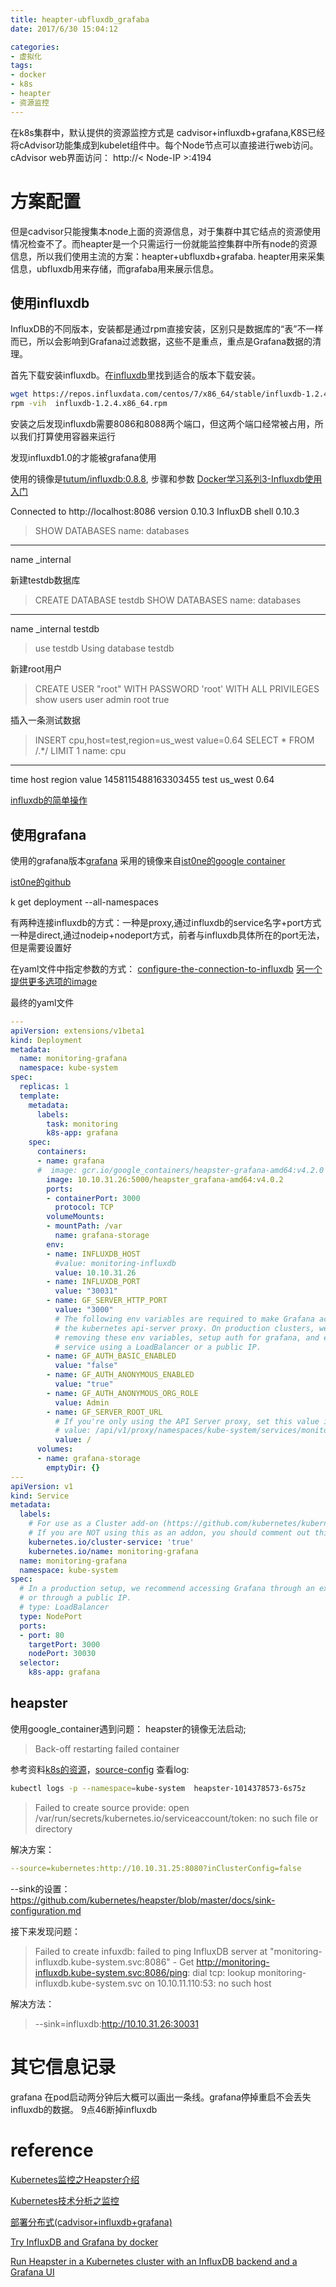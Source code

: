```yaml
---
title: heapter-ubfluxdb_grafaba
date: 2017/6/30 15:04:12

categories:
- 虚拟化
tags:
- docker
- k8s
- heapter
- 资源监控
---
```


在k8s集群中，默认提供的资源监控方式是 cadvisor+influxdb+grafana,K8S已经将cAdvisor功能集成到kubelet组件中。每个Node节点可以直接进行web访问。
cAdvisor web界面访问： http://< Node-IP >:4194

<!--more-->
# 方案配置

但是cadvisor只能搜集本node上面的资源信息，对于集群中其它结点的资源使用情况检查不了。而heapter是一个只需运行一份就能监控集群中所有node的资源信息，所以我们使用主流的方案：heapter+ubfluxdb+grafaba. heapter用来采集信息，ubfluxdb用来存储，而grafaba用来展示信息。

## 使用influxdb
InfluxDB的不同版本，安装都是通过rpm直接安装，区别只是数据库的“表”不一样而已，所以会影响到Grafana过滤数据，这些不是重点，重点是Grafana数据的清理。

首先下载安装influxdb。在[influxdb](https://repos.influxdata.com)里找到适合的版本下载安装。


```bash
wget https://repos.influxdata.com/centos/7/x86_64/stable/influxdb-1.2.4.x86_64.rpm
rpm -vih  influxdb-1.2.4.x86_64.rpm
```
安装之后发现influxdb需要8086和8088两个端口，但这两个端口经常被占用，所以我们打算使用容器来运行

发现influxdb1.0的才能被grafana使用

使用的镜像是[tutum/influxdb:0.8.8](https://hub.docker.com/r/tutum/influxdb/), 
步骤和参数 [Docker学习系列3-Influxdb使用入门](http://blog.csdn.net/u011537073/article/details/52852759)

Connected to http://localhost:8086 version 0.10.3
InfluxDB shell 0.10.3
> SHOW DATABASES
name: databases
---------------
name
_internal
 
新建testdb数据库
> CREATE DATABASE testdb
> SHOW DATABASES
name: databases
---------------
name
_internal
testdb
> use testdb
Using database testdb
 
新建root用户
> CREATE USER "root" WITH PASSWORD 'root' WITH ALL PRIVILEGES
> show users
user    admin
root    true
 
插入一条测试数据
> INSERT cpu,host=test,region=us_west value=0.64
> SELECT * FROM /.*/ LIMIT 1
name: cpu
---------
time                    host    region  value
1458115488163303455     test    us_west 0.64
 
>

[influxdb的简单操作](http://www.linuxdaxue.com/influxdb-basic-operation.html)
## 使用grafana
使用的grafana版本[grafana](https://hub.docker.com/r/tutum/grafana/)
采用的镜像来自[ist0ne的google container](https://hub.docker.com/u/ist0ne/?page=2)

[ist0ne的github](https://github.com/ist0ne/google-containers)

k get deployment --all-namespaces

有两种连接influxdb的方式：一种是proxy,通过influxdb的service名字+port方式
一种是direct,通过nodeip+nodeport方式，前者与influxdb具体所在的port无法，但是需要设置好

在yaml文件中指定参数的方式：
[configure-the-connection-to-influxdb](https://github.com/tutumcloud/grafana/tree/master#configure-the-connection-to-influxdb)
[另一个提供更多选项的image](https://hub.docker.com/r/qapps/grafana-docker/)

最终的yaml文件
```yaml
---
apiVersion: extensions/v1beta1
kind: Deployment
metadata:
  name: monitoring-grafana
  namespace: kube-system
spec:
  replicas: 1
  template:
    metadata:
      labels:
        task: monitoring
        k8s-app: grafana
    spec:
      containers:
      - name: grafana
      #  image: gcr.io/google_containers/heapster-grafana-amd64:v4.2.0
        image: 10.10.31.26:5000/heapster_grafana-amd64:v4.0.2
        ports:
        - containerPort: 3000
          protocol: TCP
        volumeMounts:
        - mountPath: /var
          name: grafana-storage
        env:
        - name: INFLUXDB_HOST
          #value: monitoring-influxdb
          value: 10.10.31.26
        - name: INFLUXDB_PORT
          value: "30031"
        - name: GF_SERVER_HTTP_PORT
          value: "3000"
          # The following env variables are required to make Grafana accessible via
          # the kubernetes api-server proxy. On production clusters, we recommend
          # removing these env variables, setup auth for grafana, and expose the grafana
          # service using a LoadBalancer or a public IP.
        - name: GF_AUTH_BASIC_ENABLED
          value: "false"
        - name: GF_AUTH_ANONYMOUS_ENABLED
          value: "true"
        - name: GF_AUTH_ANONYMOUS_ORG_ROLE
          value: Admin
        - name: GF_SERVER_ROOT_URL
          # If you're only using the API Server proxy, set this value instead:
          # value: /api/v1/proxy/namespaces/kube-system/services/monitoring-grafana/
          value: /
      volumes:
      - name: grafana-storage
        emptyDir: {}
---
apiVersion: v1
kind: Service
metadata:
  labels:
    # For use as a Cluster add-on (https://github.com/kubernetes/kubernetes/tree/master/cluster/addons)
    # If you are NOT using this as an addon, you should comment out this line.
    kubernetes.io/cluster-service: 'true'
    kubernetes.io/name: monitoring-grafana
  name: monitoring-grafana
  namespace: kube-system
spec:
  # In a production setup, we recommend accessing Grafana through an external Loadbalancer
  # or through a public IP.
  # type: LoadBalancer
  type: NodePort
  ports:
  - port: 80
    targetPort: 3000
    nodePort: 30030
  selector:
    k8s-app: grafana

```

## heapster 

使用google_container遇到问题：
heapster的镜像无法启动;
>Back-off restarting failed container

参考资料[k8s的资源](https://github.com/kubernetes/kubernetes/issues/22684)，[source-config](https://github.com/kubernetes/heapster/blob/master/docs/source-configuration.md#current-sources)
查看log:
```bash
kubectl logs -p --namespace=kube-system  heapster-1014378573-6s75z
```

>Failed to create source provide: open /var/run/secrets/kubernetes.io/serviceaccount/token: no such file or directory

解决方案：
```yaml
--source=kubernetes:http://10.10.31.25:8080?inClusterConfig=false 
```

--sink的设置：
https://github.com/kubernetes/heapster/blob/master/docs/sink-configuration.md


接下来发现问题：
>Failed to create infuxdb: failed to ping InfluxDB server at "monitoring-influxdb.kube-system.svc:8086" - Get http://monitoring-influxdb.kube-system.svc:8086/ping: dial tcp: lookup monitoring-influxdb.kube-system.svc on 10.10.11.110:53: no such host

解决方法：
>--sink=influxdb:http://10.10.31.26:30031

# 其它信息记录
grafana 在pod启动两分钟后大概可以画出一条线。grafana停掉重启不会丢失influxdb的数据。
9点46断掉influxdb






# reference
[Kubernetes监控之Heapster介绍](http://dockone.io/article/1881)

[Kubernetes技术分析之监控](http://dockone.io/article/569)

[部署分布式(cadvisor+influxdb+grafana)](http://www.pangxie.space/docker/580)

[Try InfluxDB and Grafana by docker](https://blog.laputa.io/try-influxdb-and-grafana-by-docker-6b4d50c6a446)

[Run Heapster in a Kubernetes cluster with an InfluxDB backend and a Grafana UI](https://github.com/kubernetes/heapster/blob/master/docs/influxdb.md)


